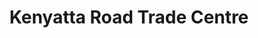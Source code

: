---
title: "Kenyatta Road Trade Centre"
url: /thika/kenyatta-road-trade-centre/
shop: Einkaufszentrum
---
